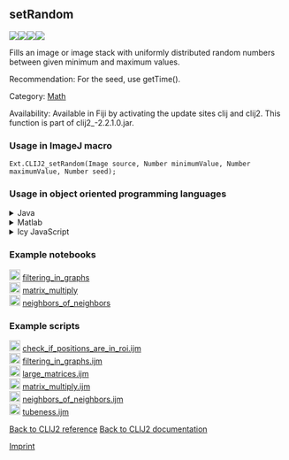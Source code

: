 ## setRandom
<img src="images/mini_empty_logo.png"/><img src="images/mini_clij2_logo.png"/><img src="images/mini_clijx_logo.png"/><img src="images/mini_empty_logo.png"/>

Fills an image or image stack with uniformly distributed random numbers between given minimum and maximum values. 

Recommendation: For the seed, use getTime().

Category: [Math](https://clij.github.io/clij2-docs/reference__math)

Availability: Available in Fiji by activating the update sites clij and clij2.
This function is part of clij2_-2.2.1.0.jar.

### Usage in ImageJ macro
```
Ext.CLIJ2_setRandom(Image source, Number minimumValue, Number maximumValue, Number seed);
```


### Usage in object oriented programming languages



<details>

<summary>
Java
</summary>
<pre class="highlight">// init CLIJ and GPU
import net.haesleinhuepf.clij2.CLIJ2;
import net.haesleinhuepf.clij.clearcl.ClearCLBuffer;
CLIJ2 clij2 = CLIJ2.getInstance();

// get input parameters
ClearCLBuffer source = clij2.push(sourceImagePlus);
float minimumValue = 1.0;
float maximumValue = 2.0;
float seed = 3.0;
</pre>

<pre class="highlight">
// Execute operation on GPU
clij2.setRandom(source, minimumValue, maximumValue, seed);
</pre>

<pre class="highlight">
// show result

// cleanup memory on GPU
clij2.release(source);
</pre>

</details>



<details>

<summary>
Matlab
</summary>
<pre class="highlight">% init CLIJ and GPU
clij2 = init_clatlab();

% get input parameters
source = clij2.pushMat(source_matrix);
minimumValue = 1.0;
maximumValue = 2.0;
seed = 3.0;
</pre>

<pre class="highlight">
% Execute operation on GPU
clij2.setRandom(source, minimumValue, maximumValue, seed);
</pre>

<pre class="highlight">
% show result

% cleanup memory on GPU
clij2.release(source);
</pre>

</details>



<details>

<summary>
Icy JavaScript
</summary>
<pre class="highlight">// init CLIJ and GPU
importClass(net.haesleinhuepf.clicy.CLICY);
importClass(Packages.icy.main.Icy);

clij2 = CLICY.getInstance();

// get input parameters
source_sequence = getSequence();
source = clij2.pushSequence(source_sequence);
minimumValue = 1.0;
maximumValue = 2.0;
seed = 3.0;
</pre>

<pre class="highlight">
// Execute operation on GPU
clij2.setRandom(source, minimumValue, maximumValue, seed);
</pre>

<pre class="highlight">
// show result

// cleanup memory on GPU
clij2.release(source);
</pre>

</details>





### Example notebooks
<a href="https://clij.github.io/clij2-docs/md/filtering_in_graphs"><img src="images/language_macro.png" height="20"/></a> [filtering_in_graphs](https://clij.github.io/clij2-docs/md/filtering_in_graphs)  
<a href="https://clij.github.io/clij2-docs/md/matrix_multiply"><img src="images/language_macro.png" height="20"/></a> [matrix_multiply](https://clij.github.io/clij2-docs/md/matrix_multiply)  
<a href="https://clij.github.io/clij2-docs/md/neighbors_of_neighbors"><img src="images/language_macro.png" height="20"/></a> [neighbors_of_neighbors](https://clij.github.io/clij2-docs/md/neighbors_of_neighbors)  




### Example scripts
<a href="https://github.com/clij/clij2-docs/blob/master/src/main/macro/check_if_positions_are_in_roi.ijm"><img src="images/language_macro.png" height="20"/></a> [check_if_positions_are_in_roi.ijm](https://github.com/clij/clij2-docs/blob/master/src/main/macro/check_if_positions_are_in_roi.ijm)  
<a href="https://github.com/clij/clij2-docs/blob/master/src/main/macro/filtering_in_graphs.ijm"><img src="images/language_macro.png" height="20"/></a> [filtering_in_graphs.ijm](https://github.com/clij/clij2-docs/blob/master/src/main/macro/filtering_in_graphs.ijm)  
<a href="https://github.com/clij/clij2-docs/blob/master/src/main/macro/large_matrices.ijm"><img src="images/language_macro.png" height="20"/></a> [large_matrices.ijm](https://github.com/clij/clij2-docs/blob/master/src/main/macro/large_matrices.ijm)  
<a href="https://github.com/clij/clij2-docs/blob/master/src/main/macro/matrix_multiply.ijm"><img src="images/language_macro.png" height="20"/></a> [matrix_multiply.ijm](https://github.com/clij/clij2-docs/blob/master/src/main/macro/matrix_multiply.ijm)  
<a href="https://github.com/clij/clij2-docs/blob/master/src/main/macro/neighbors_of_neighbors.ijm"><img src="images/language_macro.png" height="20"/></a> [neighbors_of_neighbors.ijm](https://github.com/clij/clij2-docs/blob/master/src/main/macro/neighbors_of_neighbors.ijm)  
<a href="https://github.com/clij/clij2-docs/blob/master/src/main/macro/tubeness.ijm"><img src="images/language_macro.png" height="20"/></a> [tubeness.ijm](https://github.com/clij/clij2-docs/blob/master/src/main/macro/tubeness.ijm)  


[Back to CLIJ2 reference](https://clij.github.io/clij2-docs/reference)
[Back to CLIJ2 documentation](https://clij.github.io/clij2-docs)

[Imprint](https://clij.github.io/imprint)
